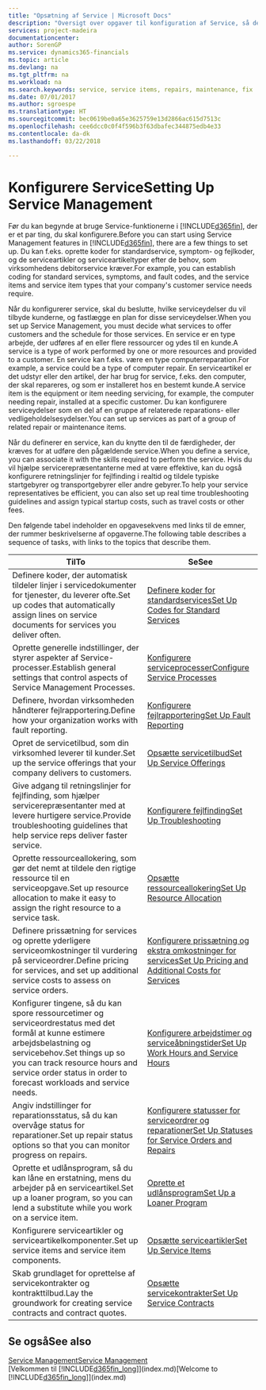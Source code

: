 ```yaml
---
title: "Opsætning af Service | Microsoft Docs"
description: "Oversigt over opgaver til konfiguration af Service, så det passer til den måde, organisationen administrerer sine tjenester på."
services: project-madeira
documentationcenter: 
author: SorenGP
ms.service: dynamics365-financials
ms.topic: article
ms.devlang: na
ms.tgt_pltfrm: na
ms.workload: na
ms.search.keywords: service, service items, repairs, maintenance, fix
ms.date: 07/01/2017
ms.author: sgroespe
ms.translationtype: HT
ms.sourcegitcommit: bec0619be0a65e3625759e13d2866ac615d7513c
ms.openlocfilehash: cee6dcc0c0f4f596b3f63dbafec344875edb4e33
ms.contentlocale: da-dk
ms.lasthandoff: 03/22/2018

---
```


# <a name="setting-up-service-management"></a><span data-ttu-id="d4b53-103">Konfigurere Service</span><span class="sxs-lookup"><span data-stu-id="d4b53-103">Setting Up Service Management</span></span>
<span data-ttu-id="d4b53-104">Før du kan begynde at bruge Service-funktionerne i [!INCLUDE[d365fin](includes/d365fin_md.md)], der er et par ting, du skal konfigurere.</span><span class="sxs-lookup"><span data-stu-id="d4b53-104">Before you can start using Service Management features in [!INCLUDE[d365fin](includes/d365fin_md.md)], there are a few things to set up.</span></span> <span data-ttu-id="d4b53-105">Du kan f.eks. oprette koder for standardservice, symptom- og fejlkoder, og de serviceartikler og serviceartikeltyper efter de behov, som virksomhedens debitorservice kræver.</span><span class="sxs-lookup"><span data-stu-id="d4b53-105">For example, you can establish coding for standard services, symptoms, and fault codes, and the service items and service item types that your company's customer service needs require.</span></span>  

<span data-ttu-id="d4b53-106">Når du konfigurerer service, skal du beslutte, hvilke serviceydelser du vil tilbyde kunderne, og fastlægge en plan for disse serviceydelser.</span><span class="sxs-lookup"><span data-stu-id="d4b53-106">When you set up Service Management, you must decide what services to offer customers and the schedule for those services.</span></span> <span data-ttu-id="d4b53-107">En service er en type arbejde, der udføres af en eller flere ressourcer og ydes til en kunde.</span><span class="sxs-lookup"><span data-stu-id="d4b53-107">A service is a type of work performed by one or more resources and provided to a customer.</span></span> <span data-ttu-id="d4b53-108">En service kan f.eks. være en type computerreparation.</span><span class="sxs-lookup"><span data-stu-id="d4b53-108">For example, a service could be a type of computer repair.</span></span> <span data-ttu-id="d4b53-109">En serviceartikel er det udstyr eller den artikel, der har brug for service, f.eks. den computer, der skal repareres, og som er installeret hos en bestemt kunde.</span><span class="sxs-lookup"><span data-stu-id="d4b53-109">A service item is the equipment or item needing servicing, for example, the computer needing repair, installed at a specific customer.</span></span> <span data-ttu-id="d4b53-110">Du kan konfigurere serviceydelser som en del af en gruppe af relaterede reparations- eller vedligeholdelsesydelser.</span><span class="sxs-lookup"><span data-stu-id="d4b53-110">You can set up services as part of a group of related repair or maintenance items.</span></span>  
  
<span data-ttu-id="d4b53-111">Når du definerer en service, kan du knytte den til de færdigheder, der kræves for at udføre den pågældende service.</span><span class="sxs-lookup"><span data-stu-id="d4b53-111">When you define a service, you can associate it with the skills required to perform the service.</span></span> <span data-ttu-id="d4b53-112">Hvis du vil hjælpe servicerepræsentanterne med at være effektive, kan du også konfigurere retningslinjer for fejlfinding i realtid og tildele typiske startgebyrer og transportgebyrer eller andre gebyrer.</span><span class="sxs-lookup"><span data-stu-id="d4b53-112">To help your service representatives be efficient, you can also set up real time troubleshooting guidelines and assign typical startup costs, such as travel costs or other fees.</span></span>  

<span data-ttu-id="d4b53-113">Den følgende tabel indeholder en opgavesekvens med links til de emner, der rummer beskrivelserne af opgaverne.</span><span class="sxs-lookup"><span data-stu-id="d4b53-113">The following table describes a sequence of tasks, with links to the topics that describe them.</span></span>  
  
| <span data-ttu-id="d4b53-114">Til</span><span class="sxs-lookup"><span data-stu-id="d4b53-114">To</span></span> | <span data-ttu-id="d4b53-115">Se</span><span class="sxs-lookup"><span data-stu-id="d4b53-115">See</span></span> |
| --- | --- |
| <span data-ttu-id="d4b53-116">Definere koder, der automatisk tildeler linjer i servicedokumenter for tjenester, du leverer ofte.</span><span class="sxs-lookup"><span data-stu-id="d4b53-116">Set up codes that automatically assign lines on service documents for services you deliver often.</span></span> |[<span data-ttu-id="d4b53-117">Definere koder for standardservices</span><span class="sxs-lookup"><span data-stu-id="d4b53-117">Set Up Codes for Standard Services</span></span>](service-how-setup-service-coding.md)|
| <span data-ttu-id="d4b53-118">Oprette generelle indstillinger, der styrer aspekter af Service-processer.</span><span class="sxs-lookup"><span data-stu-id="d4b53-118">Establish general settings that control aspects of Service Management Processes.</span></span>|[<span data-ttu-id="d4b53-119">Konfigurere serviceprocesser</span><span class="sxs-lookup"><span data-stu-id="d4b53-119">Configure Service Processes</span></span>](service-setup-service-processes.md)|
| <span data-ttu-id="d4b53-120">Definere, hvordan virksomheden håndterer fejlrapportering.</span><span class="sxs-lookup"><span data-stu-id="d4b53-120">Define how your organization works with fault reporting.</span></span> |[<span data-ttu-id="d4b53-121">Konfigurere fejlrapportering</span><span class="sxs-lookup"><span data-stu-id="d4b53-121">Set Up Fault Reporting</span></span>](service-how-setup-fault-reporting.md) |
| <span data-ttu-id="d4b53-122">Opret de servicetilbud, som din virksomhed leverer til kunder.</span><span class="sxs-lookup"><span data-stu-id="d4b53-122">Set up the service offerings that your company delivers to customers.</span></span>|[<span data-ttu-id="d4b53-123">Opsætte servicetilbud</span><span class="sxs-lookup"><span data-stu-id="d4b53-123">Set Up Service Offerings</span></span>](service-how-setup-service-offerings.md)|
| <span data-ttu-id="d4b53-124">Give adgang til retningslinjer for fejlfinding, som hjælper servicerepræsentanter med at levere hurtigere service.</span><span class="sxs-lookup"><span data-stu-id="d4b53-124">Provide troubleshooting guidelines that help service reps deliver faster service.</span></span> |[<span data-ttu-id="d4b53-125">Konfigurere fejlfinding</span><span class="sxs-lookup"><span data-stu-id="d4b53-125">Set Up Troubleshooting</span></span>](service-how-setup-troubleshooting.md) |
| <span data-ttu-id="d4b53-126">Oprette ressourceallokering, som gør det nemt at tildele den rigtige ressource til en serviceopgave.</span><span class="sxs-lookup"><span data-stu-id="d4b53-126">Set up resource allocation to make it easy to assign the right resource to a service task.</span></span> |[<span data-ttu-id="d4b53-127">Opsætte ressourceallokering</span><span class="sxs-lookup"><span data-stu-id="d4b53-127">Set Up Resource Allocation</span></span>](service-how-setup-resource-allocation.md) |
| <span data-ttu-id="d4b53-128">Definere prissætning for services og oprette yderligere serviceomkostninger til vurdering på serviceordrer.</span><span class="sxs-lookup"><span data-stu-id="d4b53-128">Define pricing for services, and set up additional service costs to assess on service orders.</span></span> |[<span data-ttu-id="d4b53-129">Konfigurere prissætning og ekstra omkostninger for services</span><span class="sxs-lookup"><span data-stu-id="d4b53-129">Set Up Pricing and Additional Costs for Services</span></span>](service-how-setup-service-costs-pricing.md)|
| <span data-ttu-id="d4b53-130">Konfigurer tingene, så du kan spore ressourcetimer og serviceordrestatus med det formål at kunne estimere arbejdsbelastning og servicebehov.</span><span class="sxs-lookup"><span data-stu-id="d4b53-130">Set things up so you can track resource hours and service order status in order to forecast workloads and service needs.</span></span>|[<span data-ttu-id="d4b53-131">Konfigurere arbejdstimer og serviceåbningstider</span><span class="sxs-lookup"><span data-stu-id="d4b53-131">Set Up Work Hours and Service Hours</span></span>](service-how-setup-work-service-hours.md)|
| <span data-ttu-id="d4b53-132">Angiv indstillinger for reparationsstatus, så du kan overvåge status for reparationer.</span><span class="sxs-lookup"><span data-stu-id="d4b53-132">Set up repair status options so that you can monitor progress on repairs.</span></span> | [<span data-ttu-id="d4b53-133">Konfigurere statusser for serviceordrer og reparationer</span><span class="sxs-lookup"><span data-stu-id="d4b53-133">Set Up Statuses for Service Orders and Repairs</span></span>](service-order-repair-status.md)|
| <span data-ttu-id="d4b53-134">Oprette et udlånsprogram, så du kan låne en erstatning, mens du arbejder på en serviceartikel.</span><span class="sxs-lookup"><span data-stu-id="d4b53-134">Set up a loaner program, so you can lend a substitute while you work on a service item.</span></span> |[<span data-ttu-id="d4b53-135">Oprette et udlånsprogram</span><span class="sxs-lookup"><span data-stu-id="d4b53-135">Set Up a Loaner Program</span></span>](service-how-setup-loaner-program.md) |
| <span data-ttu-id="d4b53-136">Konfigurere serviceartikler og serviceartikelkomponenter.</span><span class="sxs-lookup"><span data-stu-id="d4b53-136">Set up service items and service item components.</span></span> |[<span data-ttu-id="d4b53-137">Opsætte serviceartikler</span><span class="sxs-lookup"><span data-stu-id="d4b53-137">Set Up Service Items</span></span>](service-how-setup-service-items.md) |
| <span data-ttu-id="d4b53-138">Skab grundlaget for oprettelse af servicekontrakter og kontrakttilbud.</span><span class="sxs-lookup"><span data-stu-id="d4b53-138">Lay the groundwork for creating service contracts and contract quotes.</span></span> |[<span data-ttu-id="d4b53-139">Opsætte servicekontrakter</span><span class="sxs-lookup"><span data-stu-id="d4b53-139">Set Up Service Contracts</span></span>](service-how-setup-service-contracts.md) |

## <a name="see-also"></a><span data-ttu-id="d4b53-140">Se også</span><span class="sxs-lookup"><span data-stu-id="d4b53-140">See also</span></span>
[<span data-ttu-id="d4b53-141">Service Management</span><span class="sxs-lookup"><span data-stu-id="d4b53-141">Service Management</span></span>](service-service.md)  
<span data-ttu-id="d4b53-142">[Velkommen til [!INCLUDE[d365fin_long](includes/d365fin_long_md.md)]](index.md)</span><span class="sxs-lookup"><span data-stu-id="d4b53-142">[Welcome to [!INCLUDE[d365fin_long](includes/d365fin_long_md.md)]](index.md)</span></span>  

